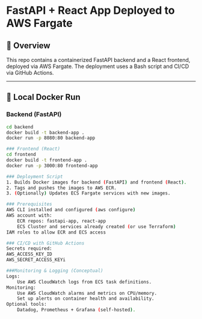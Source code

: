 # FastAPI + React App Deployed to AWS Fargate

## 🧩 Overview

This repo contains a containerized FastAPI backend and a React frontend, deployed via AWS Fargate. The deployment uses a Bash script and CI/CD via GitHub Actions.

---

## 🚀 Local Docker Run

### Backend (FastAPI)

```bash
cd backend
docker build -t backend-app .
docker run -p 8080:80 backend-app

### Frontend (React)
cd frontend
docker build -t frontend-app .
docker run -p 3000:80 frontend-app

### Deployment Script
1. Builds Docker images for backend (FastAPI) and frontend (React).
2. Tags and pushes the images to AWS ECR.
3. (Optionally) Updates ECS Fargate services with new images.

### Prerequisites
AWS CLI installed and configured (aws configure)
AWS account with:
    ECR repos: fastapi-app, react-app
    ECS Cluster and services already created (or use Terraform)
IAM roles to allow ECR and ECS access

### CI/CD with GitHub Actions
Secrets required:
AWS_ACCESS_KEY_ID
AWS_SECRET_ACCESS_KEYi

###Monitoring & Logging (Conceptual)
Logs:
    Use AWS CloudWatch logs from ECS task definitions.
Monitoring:
    Use AWS CloudWatch alarms and metrics on CPU/memory.
    Set up alerts on container health and availability.
Optional tools:
    Datadog, Prometheus + Grafana (self-hosted).
